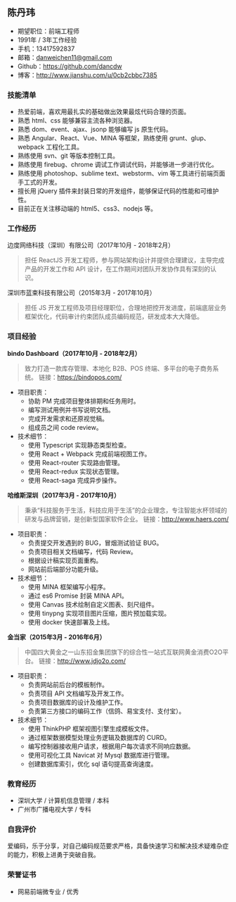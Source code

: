 陈丹玮
--------------------------

* 期望职位：前端工程师
* 1991年 / 3年工作经验
* 手机：13417592837
* 邮箱：danweichen11@gmail.com
* Github：https://github.com/dancdw
* 博客：http://www.jianshu.com/u/0cb2cbbc7385

### 技能清单

* 热爱前端，喜欢用最扎实的基础做出效果最炫代码合理的页面。
* 熟悉 html、css 能够兼容主流各种浏览器。
* 熟悉 dom、event、ajax、jsonp 能够编写 js 原生代码。
* 熟悉 Angular、React、Vue、MINA 等框架，熟练使用 grunt、glup、webpack 工程化工具。
* 熟练使用 svn、git 等版本控制工具。
* 熟练使用 firebug、chrome 调试工作调试代码，并能够进一步进行优化。
* 熟练使用 photoshop、sublime text、webstorm、vim 等工具进行前端页面手工式的开发。
* 擅长用 jQuery 插件来封装日常的开发组件，能够保证代码的性能和可维护性。
* 目前正在关注移动端的 html5、css3、nodejs 等。

### 工作经历

边度网络科技（深圳）有限公司（2017年10月 - 2018年2月）

> 担任 ReactJS 开发工程师，参与网站架构设计并提供合理建议，主导完成产品的开发工作和 API 设计，在工作期间对团队开发协作具有深刻的认识。

深圳市蓝束科技有限公司（2015年3月 - 2017年10月）

> 担任 JS 开发工程师及项目经理职位，合理地把控开发进度，前端底层业务框架优化，代码审计约束团队成员编码规范，研发成本大大降低。

### 项目经验

**bindo Dashboard（2017年10月 - 2018年2月）**
> 致力打造一款库存管理、本地化 B2B、POS 终端、多平台的电子商务系统。
> 链接：https://bindopos.com/

* 项目职责：
	- 协助 PM 完成项目整体排期和任务用时。
	- 编写测试用例并书写说明文档。
	- 完成开发需求和还原视觉稿。
	- 组成员之间 code review。
* 技术细节：
	- 使用 Typescript 实现静态类型检查。
	- 使用 React + Webpack 完成前端视图工作。
	- 使用 React-router 实现路由管理。
	- 使用 React-redux 实现状态管理。
	- 使用 React-saga 完成异步操作。

**哈维斯深圳（2017年3月 - 2017年10月）**
> 秉承“科技服务于生活，科技应用于生活”的企业理念，专注智能水杯领域的研发与品牌营销，是创新型国家软件企业。
> 链接：http://www.haers.com/

* 项目职责：
	- 负责提交开发遇到的 BUG，冒烟测试验证 BUG。
	- 负责项目相关文档编写，代码 Review。
	- 根据设计稿实现页面重构。
	- 网站前后端部分功能升级。
* 技术细节：
	- 使用 MINA 框架编写小程序。
	- 通过 es6 Promise 封装 MINA API。
	- 使用 Canvas 技术绘制自定义图表、刻尺组件。
	- 使用 tinypng 实现项目图片压缩，图片预加载实现。
	- 使用 docker 快速部署及上线。

**金当家（2015年3月 - 2016年6月）**
> 中国四大黄金之一山东招金集团旗下的综合性一站式互联网黄金消费O2O平台。
> 链接：http://www.jdjo2o.com/

* 项目职责：
	- 负责网站前后台的模板制作。
	- 负责项目 API 文档编写及开发工作。
	- 负责项目数据库的设计及维护工作。
	- 负责第三方接口的编码工作（信鸽、易宝支付、支付宝）。
* 技术细节：
	- 使用 ThinkPHP 框架视图引擎生成模板文件。
	- 通过框架数据模型处理业务逻辑及数据库的 CURD。
	- 编写控制器接收用户请求，根据用户每次请求不同响应数据。
	- 使用可视化工具 Navicat 对 Mysql 数据库进行管理。
	- 创建数据库索引，优化 sql 语句提高查询速度。

### 教育经历

* 深圳大学 / 计算机信息管理 / 本科
* 广州市广播电视大学 / 专科

### 自我评价
爱编码，乐于分享，对自己编码规范要求严格，具备快速学习和解决技术疑难杂症的能力，积极上进勇于突破自我。

### 荣誉证书

* 网易前端微专业 / 优秀